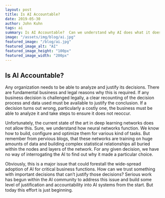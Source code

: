 ```yaml
---
layout: post
title: Is AI Accountable?
date: 2019-05-30
author: John Kuhn
tags: ai
summary: Is AI Accountable?  Can we understand why AI does what it does? can we adopt AI for critical business functions?
image: "/assets/img/blog/ai.jpg"
featured_image: "/blog/ai.jpg"
featured_image_alt: "AI"
featured_image_height: "100px"
featured_image_width: "200px"
---
```

##  Is AI Accountable?

Any organization needs to be able to analyze and justify its decisions.  There are fundamental business and legal reasons why this is required.   If any business decision is challenged legally, a clear recounting of the decision process and data used must be available to justify the conclusion.  If a decision turns out wrong, particularly a costly one, the business must be able to analyze it and take steps to ensure it does not reoccur.

Unfortunately, the current state of the art in deep learning networks does not allow this.  Sure, we understand how neural networks function.  We know how to build, configure and optimize them for various kind of tasks.   But remember from pervious blogs, that these networks are training on huge amounts of data and building complex statistical relationships all buried within the nodes and layers of the network.  For any given decision, we have no way of interrogating the AI to find out why it made a particular choice.  

Obviously, this is a major issue that could forestall the wide-spread adoption of AI for critical business functions.  How can we trust something with important decisions that can’t justify those decisions?  Serious work has begun within the AI community to address this issue and build some level of justification and accountability into AI systems from the start.  But today this effort is just beginning.  
